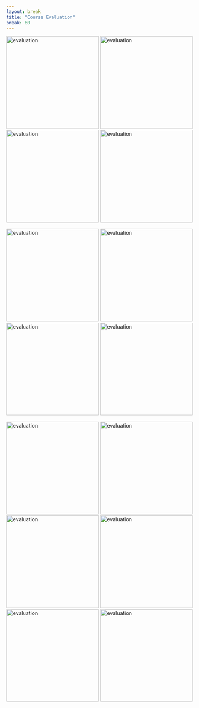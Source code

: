 ```yaml
---
layout: break
title: "Course Evaluation"
break: 60
---
```


<p class="d-flex justify-content-around align-items-center">
  <a>
  <img src="{{ '/assets/img/evaluation/eval1.png' | relative_url }}" alt="evaluation" width="250">
  </a>
  <a>
  <img src="{{ '/assets/img/evaluation/eval2.png' | relative_url }}" alt="evaluation" width="250">
  </a>
  <a>
  <img src="{{ '/assets/img/evaluation/eval3.png' | relative_url }}" alt="evaluation" width="250">
  </a>
  <a>
  <img src="{{ '/assets/img/evaluation/eval4.png' | relative_url }}" alt="evaluation" width="250">
  </a>
</p>


<p class="d-flex justify-content-around align-items-center">
  <a>
  <img src="{{ '/assets/img/evaluation/eval5.png' | relative_url }}" alt="evaluation" width="250">
  </a>
<a>
  <img src="{{ '/assets/img/evaluation/eval6.png' | relative_url }}" alt="evaluation" width="250">
  </a>
<a>
  <img src="{{ '/assets/img/evaluation/eval7.png' | relative_url }}" alt="evaluation" width="250">
  </a>
<a>
  <img src="{{ '/assets/img/evaluation/eval8.png' | relative_url }}" alt="evaluation" width="250">
  </a>
</p>

<p class="d-flex justify-content-around align-items-center">
  <a>
  <img src="{{ '/assets/img/croatia.png' | relative_url }}" alt="evaluation" width="250">
  </a>
  <a>
  <img src="{{ '/assets/img/bbpf.jpg' | relative_url }}" alt="evaluation" width="250" >
  </a>
  <a>
     <img src="{{ '/assets/img/cesp.PNG' | relative_url }}" alt="evaluation" width="250">
  </a>
  <a>
     <img src="{{ '/assets/img/gbif.png' | relative_url }}" alt="evaluation" width="250">
   </a>
   <a>
     <img src="{{ '/assets/img/thf.PNG' | relative_url }}" alt="evaluation" width="250">
   </a>
   <a>
     <img src="{{ '/assets/img/belspo.png' | relative_url }}" alt="evaluation" width="250">
   </a>
   </p>
